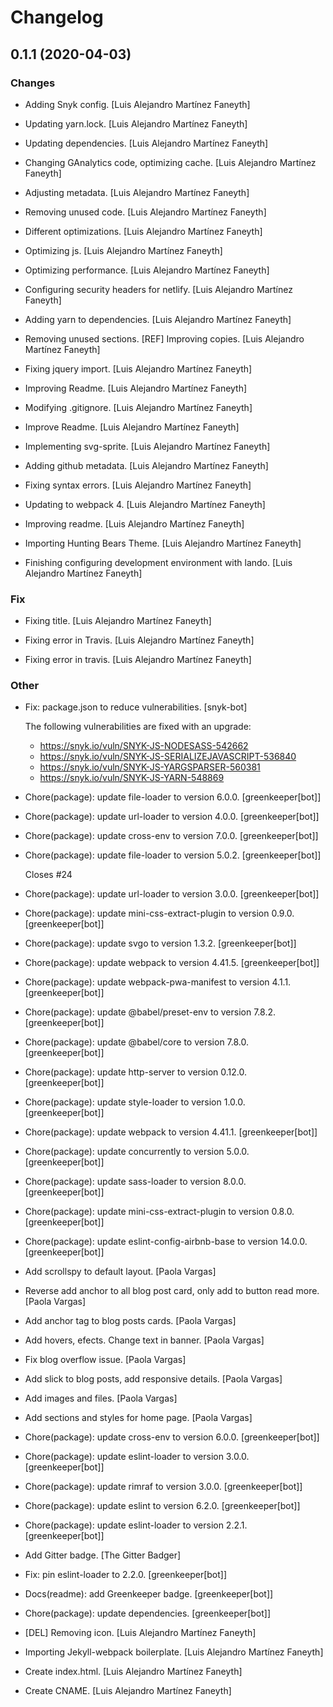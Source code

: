 # Changelog


## 0.1.1 (2020-04-03)

### Changes

* Adding Snyk config. [Luis Alejandro Martínez Faneyth]

* Updating yarn.lock. [Luis Alejandro Martínez Faneyth]

* Updating dependencies. [Luis Alejandro Martínez Faneyth]

* Changing GAnalytics code, optimizing cache. [Luis Alejandro Martínez Faneyth]

* Adjusting metadata. [Luis Alejandro Martínez Faneyth]

* Removing unused code. [Luis Alejandro Martínez Faneyth]

* Different optimizations. [Luis Alejandro Martínez Faneyth]

* Optimizing js. [Luis Alejandro Martínez Faneyth]

* Optimizing performance. [Luis Alejandro Martínez Faneyth]

* Configuring security headers for netlify. [Luis Alejandro Martínez Faneyth]

* Adding yarn to dependencies. [Luis Alejandro Martínez Faneyth]

* Removing unused sections. [REF] Improving copies. [Luis Alejandro Martínez Faneyth]

* Fixing jquery import. [Luis Alejandro Martínez Faneyth]

* Improving Readme. [Luis Alejandro Martínez Faneyth]

* Modifying .gitignore. [Luis Alejandro Martínez Faneyth]

* Improve Readme. [Luis Alejandro Martínez Faneyth]

* Implementing svg-sprite. [Luis Alejandro Martínez Faneyth]

* Adding github metadata. [Luis Alejandro Martínez Faneyth]

* Fixing syntax errors. [Luis Alejandro Martínez Faneyth]

* Updating to webpack 4. [Luis Alejandro Martínez Faneyth]

* Improving readme. [Luis Alejandro Martínez Faneyth]

* Importing Hunting Bears Theme. [Luis Alejandro Martínez Faneyth]

* Finishing configuring development environment with lando. [Luis Alejandro Martínez Faneyth]

### Fix

* Fixing title. [Luis Alejandro Martínez Faneyth]

* Fixing error in Travis. [Luis Alejandro Martínez Faneyth]

* Fixing error in travis. [Luis Alejandro Martínez Faneyth]

### Other

* Fix: package.json to reduce vulnerabilities. [snyk-bot]

  The following vulnerabilities are fixed with an upgrade:
  - https://snyk.io/vuln/SNYK-JS-NODESASS-542662
  - https://snyk.io/vuln/SNYK-JS-SERIALIZEJAVASCRIPT-536840
  - https://snyk.io/vuln/SNYK-JS-YARGSPARSER-560381
  - https://snyk.io/vuln/SNYK-JS-YARN-548869

* Chore(package): update file-loader to version 6.0.0. [greenkeeper[bot]]

* Chore(package): update url-loader to version 4.0.0. [greenkeeper[bot]]

* Chore(package): update cross-env to version 7.0.0. [greenkeeper[bot]]

* Chore(package): update file-loader to version 5.0.2. [greenkeeper[bot]]

  Closes #24

* Chore(package): update url-loader to version 3.0.0. [greenkeeper[bot]]

* Chore(package): update mini-css-extract-plugin to version 0.9.0. [greenkeeper[bot]]

* Chore(package): update svgo to version 1.3.2. [greenkeeper[bot]]

* Chore(package): update webpack to version 4.41.5. [greenkeeper[bot]]

* Chore(package): update webpack-pwa-manifest to version 4.1.1. [greenkeeper[bot]]

* Chore(package): update @babel/preset-env to version 7.8.2. [greenkeeper[bot]]

* Chore(package): update @babel/core to version 7.8.0. [greenkeeper[bot]]

* Chore(package): update http-server to version 0.12.0. [greenkeeper[bot]]

* Chore(package): update style-loader to version 1.0.0. [greenkeeper[bot]]

* Chore(package): update webpack to version 4.41.1. [greenkeeper[bot]]

* Chore(package): update concurrently to version 5.0.0. [greenkeeper[bot]]

* Chore(package): update sass-loader to version 8.0.0. [greenkeeper[bot]]

* Chore(package): update mini-css-extract-plugin to version 0.8.0. [greenkeeper[bot]]

* Chore(package): update eslint-config-airbnb-base to version 14.0.0. [greenkeeper[bot]]

* Add scrollspy to default layout. [Paola Vargas]

* Reverse add anchor to all blog post card, only add to button read more. [Paola Vargas]

* Add anchor tag to blog posts cards. [Paola Vargas]

* Add hovers, efects. Change text in banner. [Paola Vargas]

* Fix blog overflow issue. [Paola Vargas]

* Add slick to blog posts, add responsive details. [Paola Vargas]

* Add images and files. [Paola Vargas]

* Add sections and styles for home page. [Paola Vargas]

* Chore(package): update cross-env to version 6.0.0. [greenkeeper[bot]]

* Chore(package): update eslint-loader to version 3.0.0. [greenkeeper[bot]]

* Chore(package): update rimraf to version 3.0.0. [greenkeeper[bot]]

* Chore(package): update eslint to version 6.2.0. [greenkeeper[bot]]

* Chore(package): update eslint-loader to version 2.2.1. [greenkeeper[bot]]

* Add Gitter badge. [The Gitter Badger]

* Fix: pin eslint-loader to 2.2.0. [greenkeeper[bot]]

* Docs(readme): add Greenkeeper badge. [greenkeeper[bot]]

* Chore(package): update dependencies. [greenkeeper[bot]]

* [DEL] Removing icon. [Luis Alejandro Martínez Faneyth]

* Importing Jekyll-webpack boilerplate. [Luis Alejandro Martínez Faneyth]

* Create index.html. [Luis Alejandro Martínez Faneyth]

* Create CNAME. [Luis Alejandro Martínez Faneyth]


